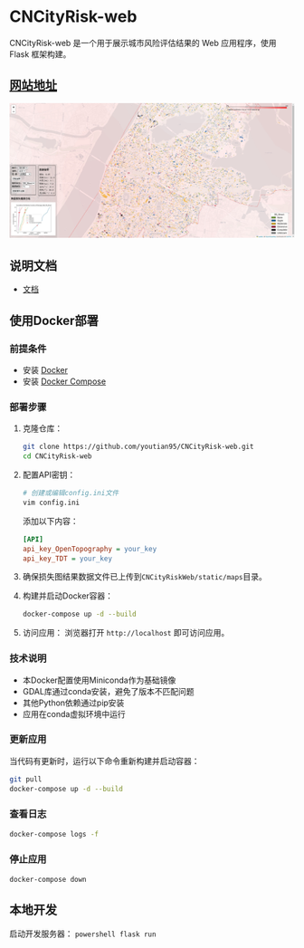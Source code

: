 # CNCityRisk-web

CNCityRisk-web 是一个用于展示城市风险评估结果的 Web 应用程序，使用 Flask 框架构建。

## [网站地址](http://106.15.93.61/)

[![BldLoss](CNCityRiskWeb/static/images/BldLoss.png)](http://106.15.93.61/)

## 说明文档

* [文档](https://youtian95.github.io/2025/01/09/CNCityRiskMap/)

## 使用Docker部署

### 前提条件

- 安装 [Docker](https://www.docker.com/get-started)
- 安装 [Docker Compose](https://docs.docker.com/compose/install/)

### 部署步骤

1. 克隆仓库：
    ```bash
    git clone https://github.com/youtian95/CNCityRisk-web.git
    cd CNCityRisk-web
    ```

2. 配置API密钥：
    ```bash
    # 创建或编辑config.ini文件
    vim config.ini
    ```
    添加以下内容：
    ```ini
    [API]
    api_key_OpenTopography = your_key
    api_key_TDT = your_key
    ```

3. 确保损失图结果数据文件已上传到`CNCityRiskWeb/static/maps`目录。

4. 构建并启动Docker容器：
    ```bash
    docker-compose up -d --build
    ```

5. 访问应用：
    浏览器打开 `http://localhost` 即可访问应用。

### 技术说明

- 本Docker配置使用Miniconda作为基础镜像
- GDAL库通过conda安装，避免了版本不匹配问题
- 其他Python依赖通过pip安装
- 应用在conda虚拟环境中运行

### 更新应用

当代码有更新时，运行以下命令重新构建并启动容器：

```bash
git pull
docker-compose up -d --build
```

### 查看日志

```bash
docker-compose logs -f
```

### 停止应用

```bash
docker-compose down
```

## 本地开发

启动开发服务器：
    ```powershell
    flask run
    ```
